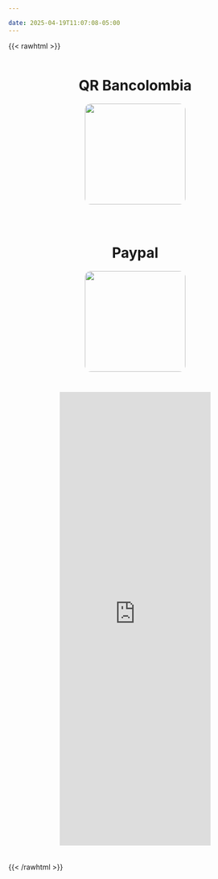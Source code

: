 ```yaml
---

date: 2025-04-19T11:07:08-05:00
---
```


{{< rawhtml >}}
<div style="display: flex; justify-content: center; align-items: flex-start; gap: 40px; flex-wrap: wrap;">
  <!-- Columna izquierda: QR y Paypal -->
  <div style="display: flex; flex-direction: column; gap: 40px; min-width: 220px; align-items: center;">
    <div style="text-align: center;">
      <h1 style="text-align: center;">QR Bancolombia</h1>
      <a target="_blank">
        <img style="width: 200px; border-radius: 12px;" src="/images/bcqr.png">
      </a>
    </div>
    <div style="text-align: center;">
      <h1 style="text-align: center;">Paypal</h1>
      <a href="https://www.paypal.com/ncp/payment/HRXDN58Q5JLRN" target="_blank">
        <img style="width: 200px; border-radius: 12px;" src="/images/paypal.png">
      </a>
    </div>
  </div>
  <!-- Columna derecha: Donorbox -->
  <div>
    <script src="https://donorbox.org/widget.js" paypalExpress="true"></script>
    <iframe src="https://donorbox.org/embed/donaciones-92?amount=30" name="donorbox" allowpaymentrequest="allowpaymentrequest" seamless="seamless" frameborder="0" scrolling="no" height="900px" width="100%" style="max-width: 500px; min-width: 250px; max-height:none!important" allow="payment"></iframe>
  </div>
</div>
<br><br>
{{< /rawhtml >}}

